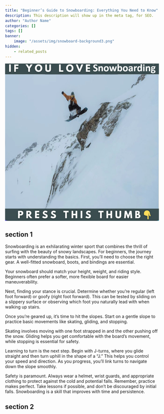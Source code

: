 ```yaml
---
title: "Beginner’s Guide to Snowboarding: Everything You Need to Know"
description: This description will show up in the meta tag, for SEO.
author: "Author Name"
categories: []
tags: []
banner:
    image: "/assets/img/snowboard-background3.png"
hidden:
    - related_posts
---
```



![Image here](/assets/img/snowboard-snow4.png)

## section 1

Snowboarding is an exhilarating winter sport that combines the thrill of surfing with the beauty of snowy landscapes. For beginners, the journey starts with understanding the basics. First, you’ll need to choose the right gear. A well-fitted snowboard, boots, and bindings are essential. 

Your snowboard should match your height, weight, and riding style. Beginners often prefer a softer, more flexible board for easier maneuverability.

Next, finding your stance is crucial. Determine whether you’re regular (left foot forward) or goofy (right foot forward). This can be tested by sliding on a slippery surface or observing which foot you naturally lead with when walking up stairs.

Once you’re geared up, it’s time to hit the slopes. Start on a gentle slope to practice basic movements like skating, gliding, and stopping. 

Skating involves moving with one foot strapped in and the other pushing off the snow. Gliding helps you get comfortable with the board’s movement, while stopping is essential for safety.

Learning to turn is the next step. Begin with J-turns, where you glide straight and then turn uphill in the shape of a “J.” This helps you control your speed and direction. As you progress, you’ll link turns to navigate down the slope smoothly.

Safety is paramount. Always wear a helmet, wrist guards, and appropriate clothing to protect against the cold and potential falls. Remember, practice makes perfect. Take lessons if possible, and don’t be discouraged by initial falls. Snowboarding is a skill that improves with time and persistence.


## section 2


```
